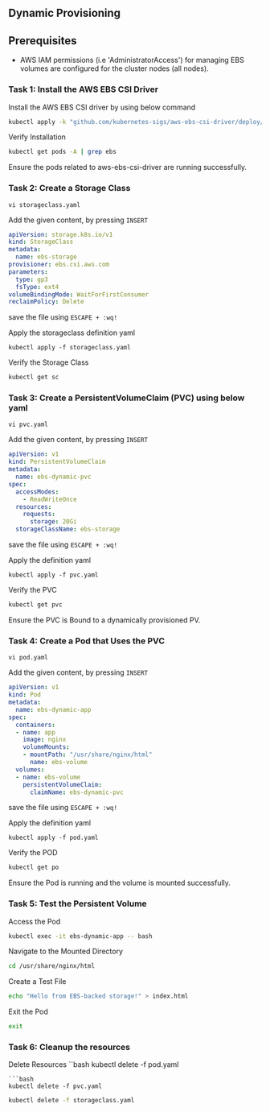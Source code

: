 ## Dynamic Provisioning

## Prerequisites
* AWS IAM permissions (i.e 'AdministratorAccess') for managing EBS volumes are configured for the cluster nodes (all nodes).


### Task 1: Install the AWS EBS CSI Driver
Install the AWS EBS CSI driver by using below command
```bash
kubectl apply -k "github.com/kubernetes-sigs/aws-ebs-csi-driver/deploy/kubernetes/overlays/stable/?ref=release-1.37"
```
Verify Installation
```bash
kubectl get pods -A | grep ebs
```
Ensure the pods related to aws-ebs-csi-driver are running successfully.

### Task 2: Create a Storage Class 

```
vi storageclass.yaml
```

Add the given content, by pressing `INSERT`

```yaml
apiVersion: storage.k8s.io/v1
kind: StorageClass
metadata:
  name: ebs-storage
provisioner: ebs.csi.aws.com
parameters:
  type: gp3
  fsType: ext4
volumeBindingMode: WaitForFirstConsumer
reclaimPolicy: Delete
```
save the file using `ESCAPE + :wq!`

Apply the storageclass definition yaml
```
kubectl apply -f storageclass.yaml
```
Verify the Storage Class
```bash
kubectl get sc
```

### Task 3: Create a PersistentVolumeClaim (PVC) using below yaml
```
vi pvc.yaml
```

Add the given content, by pressing `INSERT`

```yaml
apiVersion: v1
kind: PersistentVolumeClaim
metadata:
  name: ebs-dynamic-pvc
spec:
  accessModes:
    - ReadWriteOnce
  resources:
    requests:
      storage: 20Gi
  storageClassName: ebs-storage
```
save the file using `ESCAPE + :wq!`

Apply the definition yaml
```
kubectl apply -f pvc.yaml
```

Verify the PVC
```bash
kubectl get pvc
```
Ensure the PVC is Bound to a dynamically provisioned PV.


### Task 4: Create a Pod that Uses the PVC

```
vi pod.yaml
```

Add the given content, by pressing `INSERT`

```yaml
apiVersion: v1
kind: Pod
metadata:
  name: ebs-dynamic-app
spec:
  containers:
  - name: app
    image: nginx
    volumeMounts:
    - mountPath: "/usr/share/nginx/html"
      name: ebs-volume
  volumes:
  - name: ebs-volume
    persistentVolumeClaim:
      claimName: ebs-dynamic-pvc
```
save the file using `ESCAPE + :wq!`

Apply the definition yaml
```
kubectl apply -f pod.yaml
```

Verify the POD
```bash
kubectl get po
```
Ensure the Pod is running and the volume is mounted successfully.

### Task 5: Test the Persistent Volume

Access the Pod
```bash
kubectl exec -it ebs-dynamic-app -- bash
```

Navigate to the Mounted Directory
```bash
cd /usr/share/nginx/html
```

Create a Test File
```bash
echo "Hello from EBS-backed storage!" > index.html
```

Exit the Pod
```bash
exit
```

### Task 6: Cleanup the resources
Delete Resources
``bash
kubectl delete -f pod.yaml
```
```bash
kubectl delete -f pvc.yaml
```
```bash
kubectl delete -f storageclass.yaml
```



